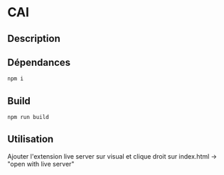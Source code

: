 # CAI

## Description


## Dépendances

```bash
npm i
```

## Build

```bash
npm run build
```

## Utilisation

Ajouter l'extension live server sur visual et clique droit sur index.html -> "open with live server"